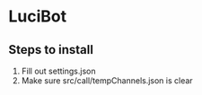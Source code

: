 # LuciBot
## Steps to install
1. Fill out settings.json
2. Make sure src/call/tempChannels.json is clear
